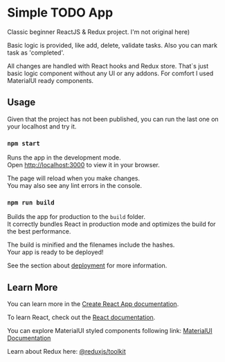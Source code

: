 # Simple TODO App

Classic beginner ReactJS & Redux project. I'm not original here)

Basic logic is provided, like add, delete, validate tasks. Also you can mark task as 'completed'. 

All changes are handled with React hooks and Redux store. That`s just basic logic component without any UI or any addons. For comfort I used MaterialUI ready components.

## Usage

Given that the project has not been published, you can run the last one on your localhost and try it.

### `npm start`

Runs the app in the development mode.\
Open [http://localhost:3000](http://localhost:3000) to view it in your browser.

The page will reload when you make changes.\
You may also see any lint errors in the console.

### `npm run build`

Builds the app for production to the `build` folder.\
It correctly bundles React in production mode and optimizes the build for the best performance.

The build is minified and the filenames include the hashes.\
Your app is ready to be deployed!

See the section about [deployment](https://facebook.github.io/create-react-app/docs/deployment) for more information.

## Learn More

You can learn more in the [Create React App documentation](https://facebook.github.io/create-react-app/docs/getting-started).

To learn React, check out the [React documentation](https://reactjs.org/).

You can explore MaterialUI styled components following link: [MaterialUI Documentation](https://mui.com/material-ui/getting-started/installation/)

Learn about Redux here: [@reduxjs/toolkit](https://redux-toolkit.js.org/introduction/getting-started)
